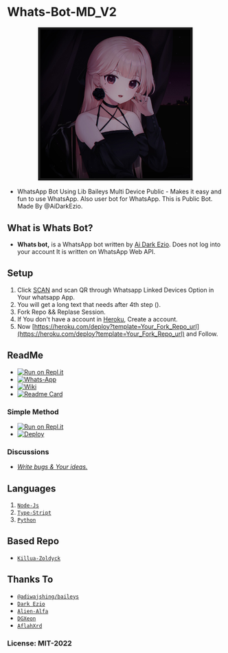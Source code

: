 # Whats-Bot-MD_V2

<p align="center">
    <img src="https://raw.githubusercontent.com/AiDarkEzio/Whats-Bot/master/GojoMedia/D_E-DPC.jpg" alt="ADE" width="350" high="350" border="5"/>
</p>

- WhatsApp Bot Using Lib Baileys Multi Device Public - Makes it easy and fun to use WhatsApp. Also user bot for WhatsApp. This is Public Bot. Made By @AiDarkEzio.

## What is Whats Bot?

- **Whats bot,** is a WhatsApp bot written by [Ai Dark Ezio](https://github.com/AiDarkEzio). Does not log into your account It is written on WhatsApp Web API.

## Setup

1. Click [SCAN](https://replit.com/@Subadrabro/WhatsBot-QR?v=1) and scan QR through Whatsapp Linked Devices Option in Your whatsapp App.
2. You will get a long text that needs after 4th step ().
3. Fork Repo && Replase Session.
4. If You don't have a account in [Heroku](https://signup.heroku.com/), Create a account.
5. Now [https://heroku.com/deploy?template=Your_Fork_Repo_url](https://heroku.com/deploy?template=Your_Fork_Repo_url) and Follow.

## ReadMe

- [![Run on Repl.it](https://img.shields.io/badge/-watch%20video-critical?style=for-the-badge&logo=youtube&logoColor=white)](https://youtube.com/channel/UCeDeaDD8dpdMT2gO3VHY1JQ)
- [![Whats-App](https://img.shields.io/badge/-Whatsapp%20Group-lightgrey?style=for-the-badge&logo=whatsapp&logoColor=white)](https://chat.whatsapp.com/E4idBD9jqmyj)
- [![Wiki](https://img.shields.io/badge/plugins-blue?style=for-the-badge&logo=appveyor%22)](https://github.com/lyfe00011/whatsapp-bot/wiki/)
- [![Readme Card](https://github-readme-stats.vercel.app/api/pin/?username=aidarkezio&repo=WhatsBot-V2&theme=midnight-purple)](https://github.com/AiDarkEzio/WhatsBot-V2)

### Simple Method

- [![Run on Repl.it](https://repl.it/badge/github/Quiec/whatsasena)](https://replit.com/@Subadrabro/WhatsBot-QR?v=1)
- [![Deploy](https://www.herokucdn.com/deploy/button.svg)](https://heroku.com/deploy?template=)

### Discussions

- [*Write bugs & Your ideas.*](https://github.com/AiDarkEzio/WhatsBot-V2/discussions)

## Languages

1. [`Node-Js`](https://nodejs.org/)
2. [`Type-Stript`](https://www.typescriptlang.org/)
3. [`Python`](https://www.python.org/)

## Based Repo

- [`Killua-Zoldyck`](https://github.com/zhwzein/Killua-Zoldyck "Base Bot")

## Thanks To

- [`@adiwajshing/baileys`](https://github.com/adiwajshing/baileys "main lib")
- [`Dark Ezio`](https://github.com/Alien-Alfa "Cerater")
- [`Alien-Alfa`](https://github.com/Alien-Alfa)
- [`DGXeon`](https://github.com/DGXeon)
- [`AflahXrd`](https://github.com/nexusNw)

### License: MIT-2022

